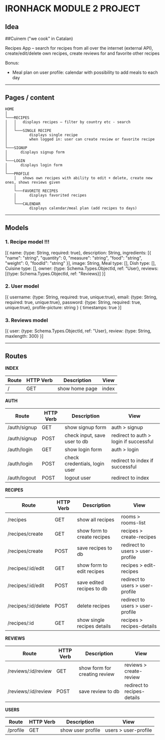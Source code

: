 # IRONHACK MODULE 2 PROJECT

## Idea

##Cuinem
("we cook" in Catalan)

Recipes App – search for recipes from all over the internet (external API), create/edit/delete own recipes, create reviews for and favorite other recipes

Bonus:

- Meal plan on user profile: calendar with possibility to add meals to each day

---

## Pages / content

```
HOME
│
└───RECIPES
│   │   displays recipes – filter by country etc - search
│   │
│   └───SINGLE RECIPE
│          displays single recipe
│          when logged in: user can create review or favorite recipe
│
└───SIGNUP
│      displays signup form
│
└───LOGIN
│      displays login form
│
└───PROFILE
    │   shows own recipes with ability to edit + delete, create new ones, shows reviews given
    │
    └───FAVORITE RECIPES
    │      displays favorited recipes
    │
    └───CALENDAR
           displays calendar/meal plan (add recipes to days)

```

---

## Models

### 1. Recipe model !!!

[{
name: {type: String, required: true},
description: String,
ingredients: [{
"name": "string",
"quantity": 0,
"measure": "string",
"food": "string",
"weight": 0,
"foodId": "string"
}],
image: String,
Meal type: [],
Dish type: [],
Cuisine type: [],
owner: {type: Schema.Types.ObjectId, ref: "User},
reviews: [{type: Schema.Types.ObjectId, ref: "Reviews}]
}]

### 2. User model

[{
username: {type: String, required: true, unique:true},
email: {type: String, required: true, unique:true},
password: {type: String, required: true, unique:true},
profile-picture: string
}
{
timestamps: true
}]

### 3. Reviews model

[{
user: {type: Schema.Types.ObjectId, ref: "User},
review: {type: String, maxlength: 300}
}]

---

## Routes

**INDEX**

| Route | HTTP Verb | Description    | View  |
| ----- | --------- | -------------- | ----- |
| /     | GET       | show home page | index |

**AUTH**

| Route        | HTTP Verb | Description                   | View                                   |
| ------------ | --------- | ----------------------------- | -------------------------------------- |
| /auth/signup | GET       | show signup form              | auth > signup                          |
| /auth/signup | POST      | check input, save user to db  | redirect to auth > login if successful |
| /auth/login  | GET       | show login form               | auth > login                           |
| /auth/login  | POST      | check credentials, login user | redirect to index if successful        |
| /auth/logout | POST      | logout user                   | redirect to index                      |

**RECIPES**

| Route               | HTTP Verb | Description                 | View                             |
| ------------------- | --------- | --------------------------- | -------------------------------- |
| /recipes            | GET       | show all recipes            | rooms > rooms-list               |
| /recipes/create     | GET       | show form to create recipes | recipes > create-recipes         |
| /recipes/create     | POST      | save recipes to db          | redirect to users > user-profile |
| /recipes/:id/edit   | GET       | show form to edit recipes   | recipes > edit-recipes           |
| /recipes/:id/edit   | POST      | save edited recipes to db   | redirect to users > user-profile |
| /recipes/:id/delete | POST      | delete recipes              | redirect to users > user-profile |
| /recipes/:id        | GET       | show single recipes details | recipes > recipes-details        |

**REVIEWS**

| Route               | HTTP Verb | Description                   | View                        |
| ------------------- | --------- | ----------------------------- | --------------------------- |
| /reviews/:id/review | GET       | show form for creating review | reviews > create-review     |
| /reviews/:id/review | POST      | save review to db             | redirect to recipes-details |

**USERS**

| Route    | HTTP Verb | Description       | View                 |
| -------- | --------- | ----------------- | -------------------- |
| /profile | GET       | show user profile | users > user-profile |
